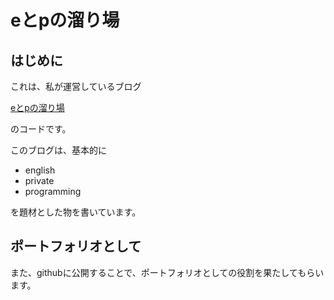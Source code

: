# eとpの溜り場

## はじめに

これは、私が運営しているブログ

[eとpの溜り場](https://lepl.net)

のコードです。

このブログは、基本的に

- english
- private
- programming

を題材とした物を書いています。

## ポートフォリオとして

また、githubに公開することで、ポートフォリオとしての役割を果たしてもらいます。
